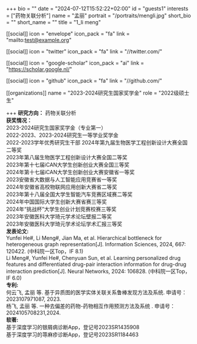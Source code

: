 
+++
bio = ""
date = "2024-07-12T15:52:22+02:00"
id = "guests1"
interests = ["药物关联分析"]
name = "孟丽"
portrait = "/portraits/mengli.jpg"
short_bio = ""
short_name = ""
title = "1_li meng"

[[social]]
    icon = "envelope"
    icon_pack = "fa"
    link = "mailto:test@example.org"

[[social]]
    icon = "twitter"
    icon_pack = "fa"
    link = "//twitter.com/"

[[social]]
    icon = "google-scholar"
    icon_pack = "ai"
    link = "https://scholar.google.nl/"

[[social]]
    icon = "github"
    icon_pack = "fa"
    link = "//github.com/"

[[organizations]]
    name = "2023-2024研究生国家奖学金"
    role = "2022级硕士生"


+++
**研究方向：**
药物关联分析    
**获奖情况：**  
2023-2024研究生国家奖学金（专业第一）   
2022-2023、2023-2024研究生一等学业奖学金    
2022-2023学年优秀研究生干部 
2024年第九届生物医学工程创新设计大赛全国二等奖  
2023年第八届生物医学工程创新设计大赛全国二等奖  
2023年第十七届iCAN大学生创新创业大赛全国三等奖  
2024年第十七届iCAN大学生创新创业大赛安徽省一等奖    
2023安徽省大数据与人工智能应用竞赛省一等奖   
2024年安徽省高校物联网应用创新大赛省二等奖    
2023年第十八届全国大学生智能汽车竞赛区域赛二等奖    
2024年中国国际大学生创新大赛省赛三等奖  
2024年“挑战杯”大学生创业计划竞赛校赛三等奖  
2023年安徽医科大学琦元学术论坛壁报二等奖    
2023年安徽医科大学琦元学术论坛学术汇报三等奖    
**发表论文:**    
Yunfei He#, Li Meng#, Jian Ma, et al. Hierarchical bottleneck for heterogeneous graph representation[J]. 
Information Sciences, 2024, 667: 120422. (中科院⼀区Top，IF 8.1)   
Li Meng#, Yunfei He#, Chenyuan Sun, et al. Learning personalized drug features and differentiated drug-pair interaction information for drug-drug interaction prediction[J]. Neural Networks, 2024: 106828. (中科院⼀区Top，IF 6.0)     
**专利:**  
何云飞, 孟丽 等. 基于异质图的医学实体关联关系鲁棒发现方法及系统. 申请号：2023107971087, 2023.   
杨飞, 孟丽 等. ⼀种去偏差的药物-药物相互作用预测方法及系统 . 申请号：2024105708231,2024.    
**软著:**   
基于深度学习的银屑病诊断App，登记号2023SR1435908    
基于深度学习的荨麻疹诊断App，登记号2023SR1184463    